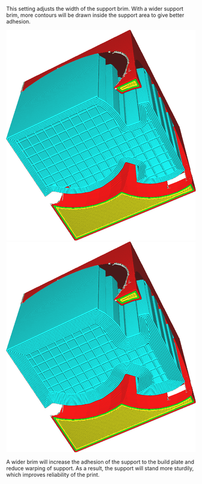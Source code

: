 This setting adjusts the width of the support brim. With a wider support brim, more contours will be drawn inside the support area to give better adhesion.

![2mm width](../../../articles/images/support_brim_2mm.png)
![4mm width](../../../articles/images/support_brim_4mm.png)

A wider brim will increase the adhesion of the support to the build plate and reduce warping of support. As a result, the support will stand more sturdily, which improves reliability of the print.
